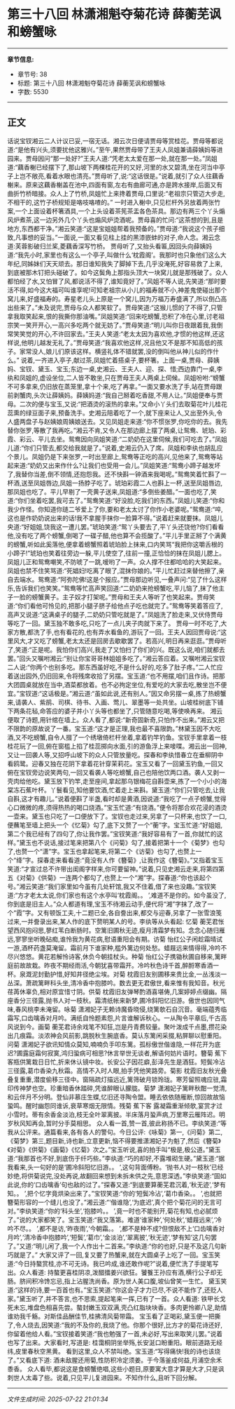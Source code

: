 # 第三十八回 林潇湘魁夺菊花诗 薛蘅芜讽和螃蟹咏

---

**章节信息:**
- 章节号: 38
- 标题: 第三十八回 林潇湘魁夺菊花诗 薛蘅芜讽和螃蟹咏
- 字数: 5530

---

## 正文

话说宝钗湘云二人计议已妥,一宿无话。湘云次日便请贾母等赏桂花。贾母等都说道:“是他有兴头,须要扰他这雅兴。”至午,果然贾母带了王夫人凤姐兼请薛姨妈等进园来。贾母因问“那一处好?”王夫人道:“凭老太太爱在那一处,就在那一处。”凤姐道:“藕香榭已经摆下了,那山坡下两棵桂花开的又好,河里的水又碧清,坐在河当中亭子上岂不敞亮,看着水眼也清亮。”贾母听了,说:“这话很是。”说着,就引了众人往藕香榭来。原来这藕香榭盖在池中,四面有窗,左右有曲廊可通,亦是跨水接岸,后面又有曲折竹桥暗接。众人上了竹桥,凤姐忙上来搀着贾母,口里说:“老祖宗只管迈大步走,不相干的,这竹子桥规矩是咯吱咯喳的。”
一时进入榭中,只见栏杆外另放着两张竹案,一个上面设着杯箸酒具,一个上头设着茶筅茶盂各色茶具。那边有两三个丫头煽风炉煮茶,这一边另外几个丫头也煽风炉烫酒呢。贾母喜的忙问:“这茶想的到,且是地方,东西都干净。”湘云笑道:“这是宝姐姐帮着我预备的。”贾母道:“我说这个孩子细致,凡事想的妥当。”一面说,一面又看见柱上挂的黑漆嵌蚌的对子,命人念。湘云念道:芙蓉影破归兰桨,菱藕香深写竹桥。
贾母听了,又抬头看匾,因回头向薛姨妈道:“我先小时,家里也有这么一个亭子,叫做什么‘枕霞阁’。我那时也只象他们这么大年纪,同姊妹们天天顽去。那日谁知我失了脚掉下去,几乎没淹死,好容易救了上来,到底被那木钉把头碰破了。如今这鬓角上那指头顶大一块窝儿就是那残破了。众人都怕经了水,又怕冒了风,都说活不得了,谁知竟好了。”风姐不等人说,先笑道:“那时要活不得,如今这大福可叫谁享呢!可知老祖宗从小儿的福寿就不小,神差鬼使碰出那个窝儿来,好盛福寿的。寿星老儿头上原是一个窝儿,因为万福万寿盛满了,所以倒凸高出些来了。”未及说完,贾母与众人都笑软了。贾母笑道:“这猴儿惯的了不得了,只管拿我取笑起来,恨的我撕你那油嘴。”凤姐笑道:“回来吃螃蟹,恐积了冷在心里,讨老祖宗笑一笑开开心,一高兴多吃两个就无妨了。”贾母笑道:“明儿叫你日夜跟着我,我倒常笑笑觉的开心,不许回家去。”王夫人笑道:“老太太因为喜欢他,才惯的他这样,还这样说,他明儿越发无礼了。”贾母笑道:“我喜欢他这样,况且他又不是那不知高低的孩子。家常没人,娘儿们原该这样。横竖礼体不错就罢,没的倒叫他从神儿似的作什么。”
说着,一齐进入亭子,献过茶,凤姐忙着搭桌子,要杯箸。上面一桌,贾母、薛姨妈、宝钗、黛玉、宝玉;东边一桌,史湘云、王夫人、迎、探、惜;西边靠门一桌,李纨和凤姐的,虚设坐位,二人皆不敢坐,只在贾母王夫人两桌上伺候。凤姐吩咐:“螃蟹不可多拿来,仍旧放在蒸笼里,拿十个来,吃了再拿。”一面又要水洗了手,站在贾母跟前剥蟹肉,头次让薛姨妈。薛姨妈道:“我自己掰着吃香甜,不用人让。”凤姐便奉与贾母。二次的便与宝玉,又说:“把酒烫的滚热的拿来。”又命小丫头们去取菊花叶儿桂花蕊熏的绿豆面子来,预备洗手。史湘云陪着吃了一个,就下座来让人,又出至外头,令人盛两盘子与赵姨娘周姨娘送去。又见凤姐走来道:“你不惯张罗,你吃你的去。我先替你张罗,等散了我再吃。”湘云不肯,又令人在那边廊上摆了两桌,让鸳鸯、琥珀、彩霞、彩云、平儿去坐。鸳鸯因向凤姐笑道:“二奶奶在这里伺候,我们可吃去了。”凤姐儿道:“你们只管去,都交给我就是了。”说着,史湘云仍入了席。凤姐和李纨也胡乱应个景儿。凤姐仍是下来张罗,一时出至廊上,鸳鸯等正吃的高兴,见他来了,鸳鸯等站起来道:“奶奶又出来作什么?让我们也受用一会儿。”凤姐笑道:“鸳鸯小蹄子越发坏了,我替你当差,倒不领情,还抱怨我。还不快斟一钟酒来我喝呢。”鸳鸯笑着忙斟了一杯酒,送至凤姐唇边,凤姐一扬脖子吃了。琥珀彩霞二人也斟上一杯,送至凤姐唇边,那凤姐也吃了。平儿早剔了一壳黄子送来,凤姐道:“多倒些姜醋。”一面也吃了,笑道:“你们坐着吃罢,我可去了。”鸳鸯笑道:“好没脸,吃我们的东西。”凤姐儿笑道:“你和我少作怪。你知道你琏二爷爱上了你,要和老太太讨了你作小老婆呢。”鸳鸯道:“啐,这也是作奶奶说出来的话!我不拿腥手抹你一脸算不得。”说着赶来就要抹。凤姐儿央道:“好姐姐,饶我这一遭儿罢。”琥珀笑道:“鸳丫头要去了,平丫头还饶他?你们看看他,没有吃了两个螃蟹,倒喝了一碟子醋,他也算不会揽酸了。”平儿手里正掰了个满黄的螃蟹,听如此奚落他,便拿着螃蟹照着琥珀脸上抹来,口内笑骂“我把你这嚼舌根的小蹄子!”琥珀也笑着往旁边一躲,平儿使空了,往前一撞,正恰恰的抹在凤姐儿腮上。凤姐儿正和鸳鸯嘲笑,不防唬了一跳,嗳哟了一声。众人撑不住都哈哈的大笑起来。凤姐也禁不住笑骂道:“死娼妇!吃离了眼了,混抹你娘的。”平儿忙赶过来替他擦了,亲自去端水。鸳鸯道:“阿弥陀佛!这是个报应。”贾母那边听见,一叠声问:“见了什么这样乐,告诉我们也笑笑。”鸳鸯等忙高声笑回道:“二奶奶来抢螃蟹吃,平儿恼了,抹了他主子一脸的螃蟹黄子。主子奴才打架呢。”贾母和王夫人等听了也笑起来。贾母笑道:“你们看他可怜见的,把那小腿子脐子给他点子吃也就完了。”鸳鸯等笑着答应了,高声又说道:“这满桌子的腿子,二奶奶只管吃就是了。”凤姐洗了脸走来,又伏侍贾母等吃了一回。黛玉独不敢多吃,只吃了一点儿夹子肉就下来了。
贾母一时不吃了,大家方散,都洗了手,也有看花的,也有弄水看鱼的,游玩了一回。王夫人因回贾母说:“这里风大,才又吃了螃蟹,老太太还是回房去歇歇罢了。若高兴,明日再来逛逛。”贾母听了,笑道:“正是呢。我怕你们高兴,我走了又怕扫了你们的兴。既这么说,咱们就都去罢。”回头又嘱咐湘云:“别让你宝哥哥林姐姐多吃了。”湘云答应着。又嘱咐湘云宝钗二人说:“你两个也别多吃。那东西虽好吃,不是什么好的,吃多了肚子疼。”二人忙应着送出园外,仍旧回来,令将残席收拾了另摆。宝玉道:“也不用摆,咱们且作诗。把那大团圆桌就放在当中,酒菜都放着。也不必拘定坐位,有爱吃的大家去吃,散坐岂不便宜。”宝钗道:“这话极是。”湘云道:“虽如此说,还有别人。”因又命另摆一桌,拣了热螃蟹来,请袭人、紫鹃、司棋、待书、入画、莺儿、翠墨等一处共坐。山坡桂树底下铺下两条花毡,命答应的婆子并小丫头等也都坐了,只管随意吃喝,等使唤再来。
湘云便取了诗题,用针绾在墙上。众人看了,都说:“新奇固新奇,只怕作不出来。”湘云又把不限韵的原故说了一番。宝玉道:“这才是正理,我也最不喜限韵。”林黛玉因不大吃酒,又不吃螃蟹,自令人掇了一个绣墩倚栏杆坐着,拿着钓竿钓鱼。宝钗手里拿着一枝桂花玩了一回,俯在窗槛上掐了桂蕊掷向水面,引的游鱼浮上来唼喋。湘云出一回神,又让一回袭人等,又招呼山坡下的众人只管放量吃。探春和李纨惜春立在垂柳阴中看鸥鹭。迎春又独在花阴下拿着花针穿茉莉花。宝玉又看了一回黛玉钓鱼,一回又俯在宝钗旁边说笑两句,一回又看袭人等吃螃蟹,自己也陪他饮两口酒。袭人又剥一壳肉给他吃。黛玉放下钓竿,走至座间,拿起那乌银梅花自斟壶来,拣了一个小小的海棠冻石蕉叶杯。丫鬟看见,知他要饮酒,忙着走上来斟。黛玉道:“你们只管吃去,让我自斟,这才有趣儿。”说着便斟了半盏,看时却是黄酒,因说道:“我吃了一点子螃蟹,觉得心口微微的疼,须得热热的喝口烧酒。”宝玉忙道:“有烧酒。”便令将那合欢花浸的酒烫一壶来。黛玉也只吃了一口便放下了。宝钗也走过来,另拿了一只杯来,也饮了一口,便蘸笔至墙上把头一个《忆菊》勾了,底下又赘了一个“蘅”字。宝玉忙道:“好姐姐,第二个我已经有了四句了,你让我作罢。”宝钗笑道:“我好容易有了一首,你就忙的这样。”黛玉也不说话,接过笔来把第八个《问菊》勾了,接着把第十一个《菊梦》也勾了,也赘一个“潇”字。宝玉也拿起笔来,将第二个《访菊》也勾了,也赘上一个“绛”字。探春走来看看道:“竟没有人作《簪菊》,让我作这《簪菊》。”又指着宝玉笑道:“才宣过总不许带出闺阁字样来,你可要留神。”说着,只见史湘云走来,将第四第五《对菊》《供菊》一连两个都勾了,也赘上一个“湘”字。探春道:“你也该起个号。”湘云笑道:“我们家里如今虽有几处轩馆,我又不住着,借了来也没趣。”宝钗笑道:“方才老太太说,你们家也有这个水亭叫‘枕霞阁。。 ’,难道不是你的。如今虽没了,你到底是旧主人。”众人都道有理,宝玉不待湘云动手,便代将“湘”字抹了,改了一个“霞”字。又有顿饭工夫,十二题已全,各自誊出来,都交与迎春,另拿了一张雪浪笺过来,一并誊录出来,某人作的底下赘明某人的号。李纨等从头看起:
忆菊 蘅芜君怅望西风抱闷思,蓼红苇白断肠时。空篱旧圃秋无迹,瘦月清霜梦有知。念念心随归雁远,寥寥坐听晚砧痴,谁怜我为黄花病,慰语重阳会有期。访菊 怡红公子闲趁霜晴试一游,酒杯药盏莫淹留。霜前月下谁家种,槛外篱边何处愁。蜡屐远来情得得,冷吟不尽兴悠悠。黄花若解怜诗客,休负今朝挂杖头。种菊 怡红公子携锄秋圃自移来,篱畔庭前故故栽。昨夜不期经雨活,今朝犹喜带霜开。冷吟秋色诗千首,醉酹寒香酒一杯。泉溉泥封勤护惜,好知井径绝尘埃。对菊 枕霞旧友别圃移来贵比金,一丛浅淡一丛深。萧疏篱畔科头坐,清冷香中抱膝吟。数去更无君傲世,看来惟有我知音。秋光荏苒休辜负,相对原宜惜寸阴。供菊 枕霞旧友弹琴酌酒喜堪俦,几案婷婷点缀幽。隔座香分三径露,抛书人对一枝秋。霜清纸帐来新梦,圃冷斜阳忆旧游。傲世也因同气味,春风桃李未淹留。咏菊 潇湘妃子无赖诗魔昏晓侵,绕篱欹石自沉音。毫端蕴秀临霜写,口齿噙香对月吟。满纸自怜题素怨,片言谁解诉秋心。一从陶令平章后,千古高风说到今。画菊 蘅芜君诗余戏笔不知狂,岂是丹青费较量。聚叶泼成千点墨,攒花染出几痕霜。淡浓神会风前影,跳脱秋生腕底香。莫认东篱闲采掇,粘屏聊以慰重阳。问菊 潇湘妃子欲讯知情众莫知,喃喃负手叩东篱。孤标傲世偕谁隐,一样花开为底迟?圃露庭霜何寂寞,鸿归蛩病可相思?休言举世无谈者,解语何妨片语时。簪菊 蕉下客瓶供篱栽日日忙,折来休认镜中妆。长安公子因花癖,彭泽先生是酒狂。短鬓冷沾三径露,葛巾香染九秋霜。高情不入时人眼,拍手凭他笑路旁。菊影 枕霞旧友秋光叠叠复重重,潜度偷移三径中。窗隔疏灯描远近,篱筛破月锁玲珑。寒芳留照魂应驻,霜印传神梦也空。珍重暗香休踏碎,凭谁醉眼认朦胧。菊梦 潇湘妃子篱畔秋酣一觉清,和云伴月不分明。登仙非慕庄生蝶,忆旧还寻陶令盟。睡去依依随雁断,惊回故故恼蛩鸣。醒时幽怨同谁诉,衰草寒烟无限情。残菊 蕉下客 露凝霜重渐倾欹,宴赏才过小雪时。蒂有余香金淡泊,枝无全叶翠离披。半床落月蛩声病,万里寒云雁阵迟。明岁秋风知再会,暂时分手莫相思。
众人看一首,赞一首,彼此称扬不已。李纨笑道:“等我从公评来。通篇看来,各有各人的警句。今日公评:《咏菊》第一,《问菊》第二,《菊梦》第三,题目新,诗也新,立意更新,恼不得要推潇湘妃子为魁了,然后《簪菊》《对菊》《供菊》《画菊》《忆菊》次之。”宝玉听说,喜的拍手叫“极是,极公道。”黛玉道:“我那首也不好,到底伤于纤巧些。”李纨道:“巧的却好,不露堆砌生硬。”黛玉道:“据我看来,头一句好的是‘圃冷斜阳忆旧游。。 ’,这句背面傅粉。‘抛书人对一枝秋’已经妙绝,将供菊说完,没处再说,故翻回来想到未拆未供之先,意思深透。”李纨笑道:“固如此说,你的‘口齿噙香’句也敌的过了。”探春又道:“到底要算蘅芜君沉着,‘秋无迹’,‘梦有知。。 ’,把个忆字竟烘染出来了。”宝钗笑道:“你的‘短鬓冷沾’,‘葛巾香染。。 ’,也就把簪菊形容的一个缝儿也没了。”湘云道:“‘偕谁隐’,‘为底迟’,真个把个菊花问的无言可对。”李纨笑道:“你的‘科头坐’,‘抱膝吟。。 ’,竟一时也不能别开,菊花有知,也必腻烦了。”说的大家都笑了。宝玉笑道:“我又落第。难道‘谁家种’,‘何处秋’,‘蜡屐远来’,‘冷吟不尽。。 ’,都不是访,‘昨夜雨’,‘今朝霜。。 ’,都不是种不成?但恨敌不上‘口齿噙香对月吟’,‘清冷香中抱膝吟’,‘短鬓’,‘葛巾’,‘金淡泊’,‘翠离披’,‘秋无迹’,‘梦有知’这几句罢了。”又道:“明儿闲了,我一个人作出十二首来。”李纨道:“你的也好,只是不及这几句新巧就是了。”
大家又评了一回,复又要了热蟹来,就在大圆桌子上吃了一回。宝玉笑道:“今日持螯赏桂,亦不可无诗。我已吟成,谁还敢作呢?”说着,便忙洗了手提笔写出。众人看道:
持螯更喜桂阴凉,泼醋擂姜兴欲狂。饕餮王孙应有酒,横行公子却无肠。脐间积冷馋忘忌,指上沾腥洗尚香。原为世人美口腹,坡仙曾笑一生忙。
黛玉笑道:“这样的诗,要一百首也有。”宝玉笑道:“你这会子才力已尽,不说不能作了,还贬人家。”黛玉听了,并不答言,也不思索,提起笔来一挥,已有了一首。众人看道:
铁甲长戈死未忘,堆盘色相喜先尝。螯封嫩玉双双满,壳凸红脂块块香。多肉更怜卿八足,助情谁劝我千觞。对斯佳品酬佳节,桂拂清风菊带霜。
宝玉看了正喝彩,黛玉便一把撕了,令人烧去,因笑道:“我的不及你的,我烧了他。你那个很好,比方才的菊花诗还好,你留着他给人看。”宝钗接着笑道:“我也勉强了一首,未必好,写出来取笑儿罢。”说着也写了出来。大家看时,写道是:
桂霭桐阴坐举殇,长安涎口盼重阳。眼前道路无经纬,皮里春秋空黑黄。
看到这里,众人不禁叫绝。宝玉道:“写得痛快!我的诗也该烧了。”又看底下道:
酒未敌腥还用菊,性防积冷定须姜。于今落釜成何益,月浦空余禾黍香。
众人看毕,都说这是食螃蟹绝唱,这些小题目,原要寓大意才算是大才,只是讽刺世人太毒了些。说着,只见平儿复进园来。不知作什么,且听下回分解。

---

*文件生成时间: 2025-07-22 21:01:34*
